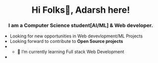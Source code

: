 <h1 align="center">Hi Folks👋, Adarsh here!</h1>
<h3 align="center">I am a Computer Science student[AI/ML] & Web developer.</h3>

<!-- <h1 align="center">Education</h1>
<h3 align="center">Integrated M.Tech CSE - Vellore Institue of Technology , Bhopal</h3>

<!-- - 💻 **[Check out my projects!](https://github.com/aniket75151?tab=repositories)** -->
- Looking for new opportunities in Web devevlopment/ML Projects
- Looking forward to contribute to **Open Source projects**
- - 🌱 I’m currently learning Full stack Web Development
- 
